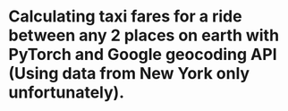# Calculating taxi fares for a ride between any 2 places on earth with PyTorch and Google geocoding API (Using data from New York only unfortunately). 

